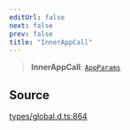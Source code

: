 ```yaml
---
editUrl: false
next: false
prev: false
title: "InnerAppCall"
---
```


> **InnerAppCall**: [`AppParams`](../interfaces/AppParams.md)

## Source

[types/global.d.ts:864](https://github.com/algorandfoundation/tealscript/blob/e015f8b0/types/global.d.ts#L864)
